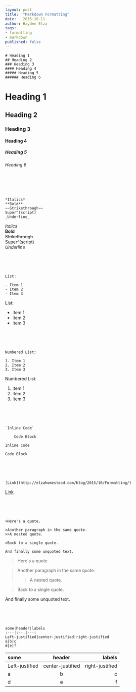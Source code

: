 ```yaml
---
layout: post
title:  "Markdown Formatting"
date:   2015-10-11
author: Hayden Elza
tags: 
- formatting
- markdown
published: false
---
```


~~~
# Heading 1  
## Heading 2  
### Heading 3  
#### Heading 4  
##### Heading 5  
###### Heading 6
~~~

# Heading 1

## Heading 2

### Heading 3

#### Heading 4

##### Heading 5

###### Heading 6

<br><br><br>

~~~
*Italics*  
**Bold**  
~~Strikethrough~~  
Super^(script)  
_Underline_
~~~

*Italics*  
**Bold**  
~~Strikethrough~~  
Super^(script)  
_Underline_

<br><br><br>

~~~
List:

- Item 1
- Item 2
- Item 3
~~~

List:

- Item 1
- Item 2
- Item 3

<br><br><br>

~~~
Numbered List:

1. Item 1
2. Item 2
3. Item 3
~~~

Numbered List:

1. Item 1
2. Item 2
3. Item 3

<br><br><br>

~~~
`Inline Code`

    Code Block
~~~

`Inline Code`

    Code Block

<br><br><br>

~~~
[Link](http://elzahomestead.com/blog/2015/10/Formatting/)
~~~

[Link](http://elzahomestead.com/blog/2015/10/Formatting/)

<br><br><br>

~~~
>Here's a quote.

>Another paragraph in the same quote.
>>A nested quote.

>Back to a single quote.

And finally some unquoted text.
~~~

>Here's a quote.

>Another paragraph in the same quote.
>>A nested quote.

>Back to a single quote.

And finally some unquoted text.

<br><br><br>

~~~
some|header|labels
:---|:--:|---:
Left-justified|center-justified|right-justified
a|b|c
d|e|f
~~~

some|header|labels
:---|:--:|---:
Left-justified|center-justified|right-justified
a|b|c
d|e|f
